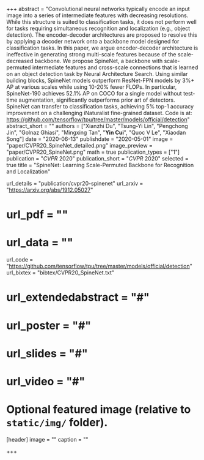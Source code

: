 +++
abstract = "Convolutional neural networks typically encode an input image into a series of intermediate features with decreasing resolutions. While this structure is suited to classification tasks, it does not perform well for tasks requiring simultaneous recognition and localization (e.g., object detection). The encoder-decoder architectures are proposed to resolve this by applying a decoder network onto a backbone model designed for classification tasks. In this paper, we argue encoder-decoder architecture is ineffective in generating strong multi-scale features because of the scale-decreased backbone. We propose SpineNet, a backbone with scale-permuted intermediate features and cross-scale connections that is learned on an object detection task by Neural Architecture Search. Using similar building blocks, SpineNet models outperform ResNet-FPN models by 3%+ AP at various scales while using 10-20% fewer FLOPs. In particular, SpineNet-190 achieves 52.1% AP on COCO for a single model without test-time augmentation, significantly outperforms prior art of detectors. SpineNet can transfer to classification tasks, achieving 5% top-1 accuracy improvement on a challenging iNaturalist fine-grained dataset. Code is at: https://github.com/tensorflow/tpu/tree/master/models/official/detection"
abstract_short = ""
authors = ["Xianzhi Du", "Tsung-Yi Lin", "Pengchong Jin", "Golnaz Ghiasi", "Mingxing Tan", "**Yin Cui**", "Quoc V Le", "Xiaodan Song"]
date = "2020-06-13"
publishdate = "2020-05-01"
image = "paper/CVPR20_SpineNet_detailed.png"
image_preview = "paper/CVPR20_SpineNet.png"
math = true
publication_types = ["1"]
publication = "*CVPR* 2020"
publication_short = "*CVPR* 2020"
selected = true
title = "SpineNet: Learning Scale-Permuted Backbone for Recognition and Localization"

url_details = "publication/cvpr20-spinenet"
url_arxiv = "https://arxiv.org/abs/1912.05027"
# url_pdf = ""
# url_data = ""
url_code = "https://github.com/tensorflow/tpu/tree/master/models/official/detection"
url_bixtex = "bibtex/CVPR20_SpineNet.txt"
# url_extendedabstract = "#"
# url_poster = "#"
# url_slides = "#"
# url_video = "#"

# Optional featured image (relative to `static/img/` folder).
[header]
image = ""
caption = ""

+++
